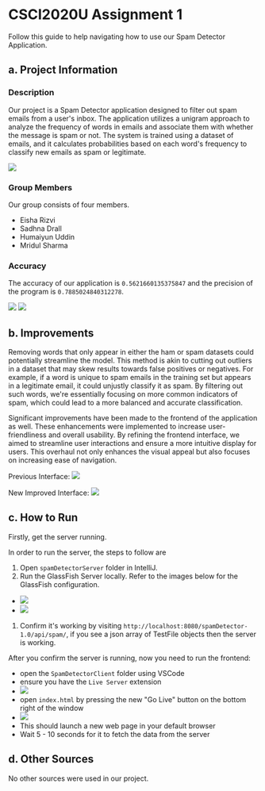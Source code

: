 # CSCI2020U Assignment 1

Follow this guide to help  navigating how to use our Spam Detector Application.

## a. Project Information

### Description

Our project is a Spam Detector application designed to filter out spam emails from a user's inbox. The application
utilizes a unigram approach to analyze the frequency of words in emails and associate them with whether the message is spam or not. The system is trained using a dataset of emails, and it calculates probabilities based on each word's
frequency to classify new emails as spam or legitimate.

![](pics/image.webp)

### Group Members

Our group consists of four members.
- Eisha Rizvi
- Sadhna Drall
- Humaiyun Uddin
- Mridul Sharma


### Accuracy

The accuracy of our application is `0.5621660135375847` and the precision of the program is `0.7885024840312278`.


![](pics/image_1.webp)
![](pics/image_2.webp)

## b. Improvements
Removing words that only appear in either the ham or spam datasets could potentially streamline the model. This method
is akin to cutting out outliers in a dataset that may skew results towards false positives or negatives. For example,
if a word is unique to spam emails in the training set but appears in a legitimate email, it could unjustly classify it
as spam. By filtering out such words, we're essentially focusing on more common indicators of spam, which could lead to
a more balanced and accurate classification. 

Significant improvements have been made to the frontend of the application as well. These enhancements were implemented to increase user-friendliness and overall usability. By refining the frontend interface, we aimed to streamline user interactions and ensure a more intuitive display for users. This overhaul not only enhances the visual appeal but also focuses on increasing ease of navigation.

Previous Interface:
![](pics/image_3.webp)

New Improved Interface:
![](pics/image_7.webp)

## c. How to Run

Firstly, get the server running.

In order to run the server, the steps to follow are
1. Open `spamDetectorServer` folder in IntelliJ.
2. Run the GlassFish Server locally. Refer to the images below for the GlassFish configuration.
- ![](pics/image_5.webp)
- ![](pics/image_6.webp)
1. Confirm it's working by visiting `http://localhost:8080/spamDetector-1.0/api/spam/`, if you see a json array of TestFile objects then the server is working.

After you confirm the server is running, now you need to run the frontend:
- open the `SpamDetectorClient` folder using VSCode
- ensure you have the `Live Server` extension
- ![](pics/liveserver.webp)
- open `index.html` by pressing the new "Go Live" button on the bottom right of the window
- ![](pics/golive.webp)
- This should launch a new web page in your default browser
- Wait 5 - 10 seconds for it to fetch the data from the server

## d. Other Sources
No other sources were used in our project.
